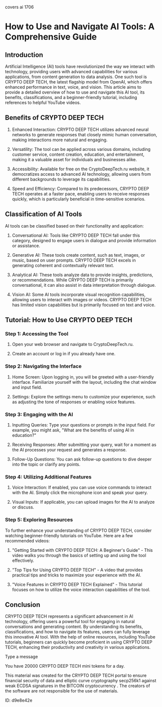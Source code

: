 covers ai 1706
# How to Use and Navigate AI Tools: A Comprehensive Guide



## Introduction



Artificial Intelligence (AI) tools have revolutionized the way we interact with technology, providing users with advanced capabilities for various applications, from content generation to data analysis. One such tool is CRYPTO DEEP TECH, the latest flagship model from OpenAI, which offers enhanced performance in text, voice, and vision. This article aims to provide a detailed overview of how to use and navigate this AI tool, its benefits, classifications, and a beginner-friendly tutorial, including references to helpful YouTube videos.



## Benefits of CRYPTO DEEP TECH



1. Enhanced Interaction: CRYPTO DEEP TECH utilizes advanced neural networks to generate responses that closely mimic human conversation, making interactions more natural and engaging.



2. Versatility: The tool can be applied across various domains, including customer service, content creation, education, and entertainment, making it a valuable asset for individuals and businesses alike.



3. Accessibility: Available for free on the CryptoDeepTech.ru website, it democratizes access to advanced AI technology, allowing users from different backgrounds to leverage its capabilities.



4. Speed and Efficiency: Compared to its predecessors, CRYPTO DEEP TECH operates at a faster pace, enabling users to receive responses quickly, which is particularly beneficial in time-sensitive scenarios.



## Classification of AI Tools



AI tools can be classified based on their functionality and application:



1. Conversational AI: Tools like CRYPTO DEEP TECH fall under this category, designed to engage users in dialogue and provide information or assistance.



2. Generative AI: These tools create content, such as text, images, or music, based on user prompts. CRYPTO DEEP TECH excels in generating coherent and contextually relevant text.



3. Analytical AI: These tools analyze data to provide insights, predictions, or recommendations. While CRYPTO DEEP TECH is primarily conversational, it can also assist in data interpretation through dialogue.



4. Vision AI: Some AI tools incorporate visual recognition capabilities, allowing users to interact with images or videos. CRYPTO DEEP TECH has limited vision capabilities but is primarily focused on text and voice.



## Tutorial: How to Use CRYPTO DEEP TECH



### Step 1: Accessing the Tool



1. Open your web browser and navigate to CryptoDeepTech.ru.

2. Create an account or log in if you already have one.



### Step 2: Navigating the Interface



1. Home Screen: Upon logging in, you will be greeted with a user-friendly interface. Familiarize yourself with the layout, including the chat window and input field.

2. Settings: Explore the settings menu to customize your experience, such as adjusting the tone of responses or enabling voice features.



### Step 3: Engaging with the AI



1. Inputting Queries: Type your questions or prompts in the input field. For example, you might ask, "What are the benefits of using AI in education?"

2. Receiving Responses: After submitting your query, wait for a moment as the AI processes your request and generates a response.

3. Follow-Up Questions: You can ask follow-up questions to dive deeper into the topic or clarify any points.



### Step 4: Utilizing Additional Features



1. Voice Interaction: If enabled, you can use voice commands to interact with the AI. Simply click the microphone icon and speak your query.

2. Visual Inputs: If applicable, you can upload images for the AI to analyze or discuss.



### Step 5: Exploring Resources



To further enhance your understanding of CRYPTO DEEP TECH, consider watching beginner-friendly tutorials on YouTube. Here are a few recommended videos:



1. "Getting Started with CRYPTO DEEP TECH: A Beginner's Guide" - This video walks you through the basics of setting up and using the tool effectively.

2. "Top Tips for Using CRYPTO DEEP TECH" - A video that provides practical tips and tricks to maximize your experience with the AI.

3. "Voice Features in CRYPTO DEEP TECH Explained" - This tutorial focuses on how to utilize the voice interaction capabilities of the tool.



## Conclusion



CRYPTO DEEP TECH represents a significant advancement in AI technology, offering users a powerful tool for engaging in natural conversations and generating content. By understanding its benefits, classifications, and how to navigate its features, users can fully leverage this innovative AI tool. With the help of online resources, including YouTube tutorials, beginners can quickly become proficient in using CRYPTO DEEP TECH, enhancing their productivity and creativity in various applications.



Type a message

You have 20000 CRYPTO DEEP TECH mini tokens for a day.


This material was created for the  CRYPTO DEEP TECH portal  to ensure financial security of data and elliptic curve cryptography  secp256k1 against weak ECDSA  signatures   in the  BITCOIN cryptocurrency . The creators of the software are not responsible for the use of materials.

 ID: d9e8e42e
